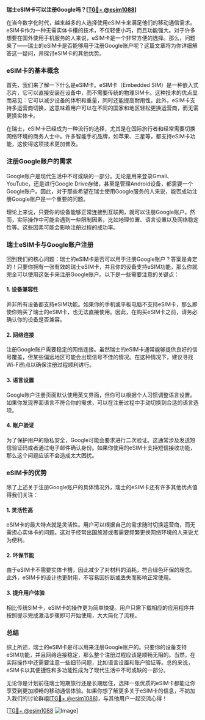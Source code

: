 **瑞士eSIM卡可以注册Google吗？[[TG💪+ @esim1088](https://t.me/s/esim1088)]**

在当今数字化时代，越来越多的人选择使用eSIM卡来满足他们的移动通信需求。eSIM卡作为一种无需实体卡槽的技术，不仅轻便小巧，而且功能强大。对于许多想要在国外使用手机服务的人来说，eSIM卡是一个非常方便的选择。那么，问题来了——瑞士的eSIM卡是否能够用于注册Google账户呢？这篇文章将为你详细解答这一疑问，并探讨eSIM卡的其他优势。

### eSIM卡的基本概念

首先，我们来了解一下什么是eSIM卡。eSIM卡（Embedded SIM）是一种嵌入式芯片，它可以直接安装在设备中，而不需要传统的物理SIM卡。这种技术的优点显而易见：它可以减少设备的体积和重量，同时还能提高耐用性。此外，eSIM卡支持多运营商切换，这意味着用户可以在不同的国家和地区轻松更换运营商，而无需更换实体卡。

在瑞士，eSIM卡已经成为一种流行的选择，尤其是在国际旅行者和经常需要切换网络环境的商务人士中。许多智能手机品牌，如苹果、三星等，都支持eSIM卡功能，这使得这项技术更加普及。

### 注册Google账户的需求

Google账户是现代生活中不可或缺的一部分。无论是用来登录Gmail、YouTube，还是进行Google Drive存储，甚至是管理Android设备，都需要一个Google账户。因此，对于那些希望在瑞士使用Google服务的人来说，能否成功注册Google账户是一个重要的问题。

理论上来说，只要你的设备能够正常连接到互联网，就可以注册Google账户。然而，实际操作中可能会遇到一些限制因素，比如地理位置、语言设置以及网络稳定性等。这些因素可能会影响注册过程的成功率。

### 瑞士eSIM卡与Google账户注册

回到我们的核心问题：瑞士的eSIM卡是否可以用于注册Google账户？答案是肯定的！只要你拥有一张有效的瑞士eSIM卡，并且你的设备支持eSIM功能，那么你就完全可以使用这张卡来注册Google账户。以下是一些需要注意的关键点：

#### 1. 设备兼容性
并非所有设备都支持eSIM功能。如果你的手机或平板电脑不支持eSIM卡，那么即使你购买了瑞士的eSIM卡，也无法直接使用。因此，在购买eSIM卡之前，请务必确认你的设备是否兼容。

#### 2. 网络连接
注册Google账户需要稳定的网络连接。虽然瑞士的eSIM卡通常能够提供良好的信号覆盖，但某些偏远地区可能会出现信号不佳的情况。在这种情况下，建议寻找Wi-Fi热点以确保注册过程顺利进行。

#### 3. 语言设置
Google账户注册页面默认使用英文界面，但你可以根据个人习惯调整语言设置。如果你发现界面语言不符合你的需求，可以在注册过程中手动切换到合适的语言选项。

#### 4. 账户验证
为了保护用户的隐私安全，Google可能会要求进行二次验证。这通常涉及发送短信验证码或者通过电子邮件确认身份。如果你使用的eSIM卡支持短信接收功能，那么这个问题应该不会造成太大困扰。

### eSIM卡的优势

除了上述关于注册Google账户的具体情况外，瑞士的eSIM卡还有许多其他优点值得我们关注：

#### 1. 灵活性高
eSIM卡的最大特点就是灵活性。用户可以根据自己的需求随时切换运营商，而无需担心实体卡的问题。这对于经常出国旅游或者需要频繁更换网络环境的人来说尤为便利。

#### 2. 环保节能
由于eSIM卡不需要实体卡槽，因此减少了对材料的消耗，符合绿色环保的理念。此外，eSIM卡的设计也更耐用，不容易因折断或丢失而影响正常使用。

#### 3. 提升用户体验
相比传统SIM卡，eSIM卡的操作更为简单快捷。用户只需下载相应的应用程序并按照提示完成激活步骤即可开始使用，大大简化了流程。

### 总结

综上所述，瑞士的eSIM卡是可以用来注册Google账户的。只要你的设备支持eSIM功能，并且网络连接稳定，那么整个注册过程应该是顺畅无阻的。当然，在实际操作中还需要注意一些细节问题，比如语言设置和账户验证等。总的来说，eSIM卡以其便捷性和多功能性成为了现代生活中不可或缺的一部分。

无论你是计划前往瑞士短期旅行还是长期居住，选择一张优质的eSIM卡都能让你享受到更加顺畅的移动通信体验。如果你想了解更多关于eSIM卡的信息，不妨加入我们的讨论群组[[TG💪+ @esim1088](https://t.me/s/esim1088)]，与其他用户一起交流心得！

[[TG💪+ @esim1088](https://t.me/s/esim1088) ![Image](https://i.postimg.cc/4NQfJmqS/Snipaste-2025-05-13-00-14-12.png)]